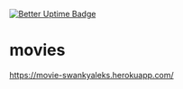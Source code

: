 [![Better Uptime Badge](https://betteruptime.com/status-badges/v1/monitor/5xi8.svg)](https://betteruptime.com/?utm_source=status_badge)

# movies

https://movie-swankyaleks.herokuapp.com/

